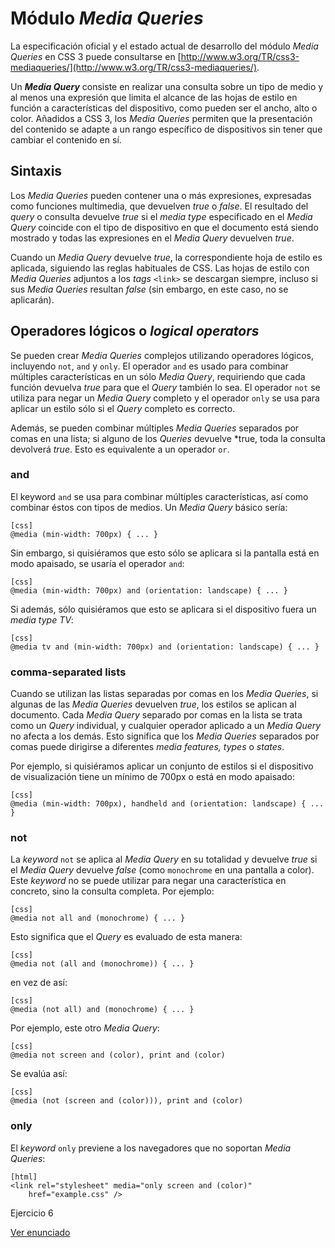 # Módulo *Media Queries*

La especificación oficial y el estado actual de desarrollo del módulo *Media Queries* en CSS 3 puede consultarse en [http://www.w3.org/TR/css3-mediaqueries/](http://www.w3.org/TR/css3-mediaqueries/).

Un __*Media Query*__ consiste en realizar una consulta sobre un tipo de medio y al menos una expresión que limita el alcance de las hojas de estilo en función a características del dispositivo, como pueden ser el ancho, alto o color. Añadidos a CSS 3, los *Media Queries* permiten que la presentación del contenido se adapte a un rango específico de dispositivos sin tener que cambiar el contenido en sí.

## Sintaxis

Los *Media Queries* pueden contener una o más expresiones, expresadas como funciones multimedia, que devuelven *true* o *false*. El resultado del *query* o consulta devuelve *true* si el *media type* especificado en el *Media Query* coincide con el tipo de dispositivo en que el documento está siendo mostrado y todas las expresiones en el *Media Query* devuelven *true*.

Cuando un *Media Query* devuelve *true*, la correspondiente hoja de estilo es aplicada, siguiendo las reglas habituales de CSS. Las hojas de estilo con *Media Queries* adjuntos a los *tags* `<link>` se descargan siempre, incluso si sus *Media Queries* resultan *false* (sin embargo, en este caso, no se aplicarán).

## Operadores lógicos o *logical operators*

Se pueden crear *Media Queries* complejos utilizando operadores lógicos, incluyendo `not`, `and` y `only`. El operador `and` es usado para combinar múltiples características en un sólo *Media Query*, requiriendo que cada función devuelva *true* para que el *Query* también lo sea. El operador `not` se utiliza para negar un *Media Query* completo y el operador `only` se usa para aplicar un estilo sólo si el *Query* completo es correcto.

Además, se pueden combinar múltiples *Media Queries* separados por comas en una lista; si alguno de los *Queries* devuelve *true, toda la consulta devolverá *true*. Esto es equivalente a un operador `or`.

### and

El keyword `and` se usa para combinar múltiples características, así como combinar éstos con tipos de medios. Un *Media Query* básico sería:

    [css]
    @media (min-width: 700px) { ... }

Sin embargo, si quisiéramos que esto sólo se aplicara si la pantalla está en modo apaisado, se usaría el operador `and`:

    [css]
    @media (min-width: 700px) and (orientation: landscape) { ... }

Si además, sólo quisiéramos que esto se aplicara si el dispositivo fuera un *media type TV*:

    [css]
    @media tv and (min-width: 700px) and (orientation: landscape) { ... }

### comma-separated lists

Cuando se utilizan las listas separadas por comas en los *Media Queries*, si algunas de las *Media Queries* devuelven *true*, los estilos se aplican al documento. Cada *Media Query* separado por comas en la lista se trata como un *Query* individual, y cualquier operador aplicado a un *Media Query* no afecta a los demás. Esto significa que los *Media Queries* separados por comas puede dirigirse a diferentes *media features, types* o *states*.

Por ejemplo, si quisiéramos aplicar un conjunto de estilos si el dispositivo de visualización tiene un mínimo de 700px o está en modo apaisado:

    [css]
    @media (min-width: 700px), handheld and (orientation: landscape) { ... }

### not

La *keyword* `not` se aplica al *Media Query* en su totalidad y devuelve *true* si el *Media Query* devuelve *false* (como `monochrome` en una pantalla a color). Este *keyword* no se puede utilizar para negar una característica en concreto, sino la consulta completa. Por ejemplo:

    [css]
    @media not all and (monochrome) { ... }

Esto significa que el *Query* es evaluado de esta manera:

    [css]
    @media not (all and (monochrome)) { ... }

en vez de así:

    [css]
    @media (not all) and (monochrome) { ... }

Por ejemplo, este otro *Media Query*:

    [css]
    @media not screen and (color), print and (color)

Se evalúa así:

    [css]
    @media (not (screen and (color))), print and (color)

### only

El *keyword* `only` previene a los navegadores que no soportan *Media Queries*:

    [html]
    <link rel="stylesheet" media="only screen and (color)"
        href="example.css" />

<div class="exercise">
  <p class="title">Ejercicio 6</p>
</div>

[Ver enunciado](#ej06)
